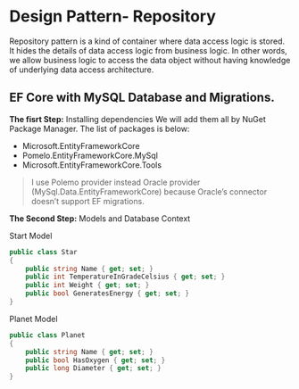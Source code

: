 # Design Pattern- Repository
Repository pattern is a kind of container where data access logic is stored. It hides the details of data access logic from business logic. In other words, we allow business logic to access the data object without having knowledge of underlying data access architecture.
## EF Core with MySQL Database and Migrations.
**The fisrt Step:** Installing dependencies
We will add them all by NuGet Package Manager. The list of packages is below:
- Microsoft.EntityFrameworkCore
- Pomelo.EntityFrameworkCore.MySql
- Microsoft.EntityFrameworkCore.Tools

> I use Polemo provider instead Oracle provider (MySql.Data.EntityFrameworkCore) because Oracle’s connector doesn’t support EF migrations.

**The Second Step:** Models and Database Context

Start Model
```csharp
public class Star
{
    public string Name { get; set; }
    public int TemperatureInGradeCelsius { get; set; }
    public int Weight { get; set; }
    public bool GeneratesEnergy { get; set; }
}
```

Planet Model
```csharp
public class Planet
{
    public string Name { get; set; }
    public bool HasOxygen { get; set; }
    public long Diameter { get; set; }
}
```

